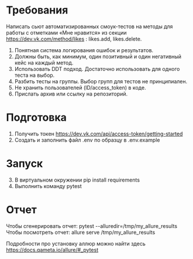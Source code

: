 # Требования
Написать сьют автоматизированных смоук-тестов на методы для работы с отметками «Мне нравится» из секции https://dev.vk.com/method/likes :
likes.add, likes.delete.

1. Понятная система логирования ошибок и результатов.
2. Должны быть, как минимум, один позитивный и один негативный кейс на каждый метод.
3. Использовать DDT подход. Достаточно использовать для одного теста на выбор.
4. Разбить тесты на группы. Выбор групп для тестов не принципиален.
5. Не хранить пользователей (ID/access_token) в коде.
6. Прислать архив или ссылку на репозиторий.

# Подготовка
1. Получить токен https://dev.vk.com/api/access-token/getting-started
2. Создать и заполнить файл .env по образцу в .env.example

# Запуск
3. В виртуальном окружении pip install requirements
4. Выполнить команду pytest

# Отчет
Чтобы сгенерировать отчет: pytest --alluredir=/tmp/my_allure_results
Чтобы посмотреть отчет: allure serve /tmp/my_allure_results

Подробности про установку аллюр можно найти здесь https://docs.qameta.io/allure/#_pytest
